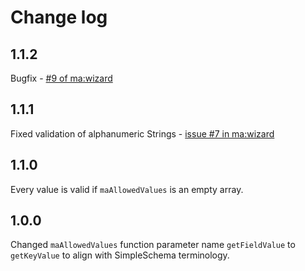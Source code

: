 # Change log

## 1.1.2
Bugfix - [#9 of ma:wizard](https://github.com/doubleslashG/ma-wizard/issues/9)

## 1.1.1
Fixed validation of alphanumeric Strings - [issue #7 in ma:wizard](https://github.com/doubleslashG/ma-wizard/issues/7)

## 1.1.0
Every value is valid if `maAllowedValues` is an empty array.

## 1.0.0
Changed `maAllowedValues` function parameter name `getFieldValue` to `getKeyValue` to align with SimpleSchema terminology.